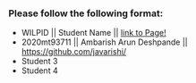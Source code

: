 ### Please follow the following format: ###

* WILPID ||     Student Name ||        [link to Page!](http://google.com)
* 2020mt93711   || Ambarish Arun Deshpande ||  https://github.com/javarishi/
* Student 3
* Student 4
